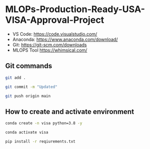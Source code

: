 # MLOPs-Production-Ready-USA-VISA-Approval-Project

- VS Code: https://code.visualstudio.com/
- Anaconda: https://www.anaconda.com/download/
- Git: https://git-scm.com/downloads
- MLOPS Tool https://whimsical.com/



## Git commands

```bash
git add .

git commit -m "Updated"

git push origin main
```


## How to create and activate environment 

```bash
conda create -n visa python=3.8 -y
```

```bash
conda activate visa
```

```bash
pip install -r reqiurements.txt    
```